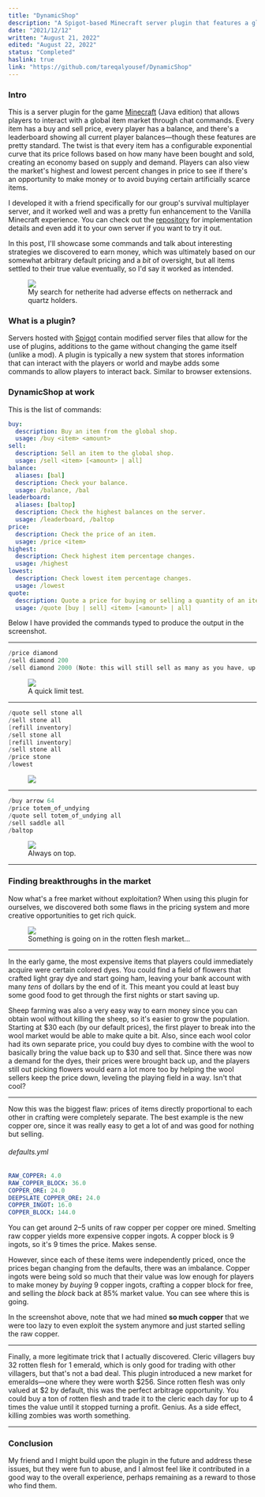 ```yaml
---
title: "DynamicShop"
description: "A Spigot-based Minecraft server plugin that features a global item shop with fluctuating prices based on supply and demand"
date: "2021/12/12"
written: "August 21, 2022"
edited: "August 22, 2022"
status: "Completed"
haslink: true
link: "https://github.com/tareqalyousef/DynamicShop"
---
```

### Intro 
This is a server plugin for the game [Minecraft](https://en.wikipedia.org/wiki/Minecraft) (Java edition) that allows players to interact with a global item market through chat commands. Every item has a buy and sell price, every player has a balance, and there's a leaderboard showing all current player balances&mdash;though these features are pretty standard. The twist is that every item has a configurable exponential curve that its price follows based on how many have been bought and sold, creating an economy based on supply and demand. Players can also view the market's highest and lowest percent changes in price to see if there's an opportunity to make money or to avoid buying certain artificially scarce items.

I developed it with a friend specifically for our group's survival multiplayer server, and it worked well and was a pretty fun enhancement to the Vanilla Minecraft experience. You can check out the [repository](https://github.com/tareqalyousef/DynamicShop) for implementation details and even add it to your own server if you want to try it out.

In this post, I'll showcase some commands and talk about interesting strategies we discovered to earn money, which was ultimately based on our somewhat arbitrary default pricing and a *bit* of oversight, but all items settled to their true value eventually, so I'd say it worked as intended.

<figure class='text-center'>
  <img src='/images/dynamic-shop/dynamic-shop-5.png' class='mx-auto'/>
  <figcaption>My search for netherite had adverse effects on netherrack and quartz holders.</figcaption>
</figure>

### What is a plugin?
Servers hosted with [Spigot](https://www.spigotmc.org/) contain modified server files that allow for the use of plugins, additions to the game without changing the game itself (unlike a mod). A plugin is typically a new system that stores information that can interact with the players or world and maybe adds some commands to allow players to interact back. Similar to browser extensions.

### DynamicShop at work
This is the list of commands:

```yml
buy:
  description: Buy an item from the global shop.
  usage: /buy <item> <amount>
sell:
  description: Sell an item to the global shop.
  usage: /sell <item> [<amount> | all]
balance:
  aliases: [bal]
  description: Check your balance.
  usage: /balance, /bal
leaderboard:
  aliases: [baltop]
  description: Check the highest balances on the server.
  usage: /leaderboard, /baltop
price:
  description: Check the price of an item.
  usage: /price <item>
highest:
  description: Check highest item percentage changes.
  usage: /highest
lowest:
  description: Check lowest item percentage changes.
  usage: /lowest
quote:
  description: Quote a price for buying or selling a quantity of an item.
  usage: /quote [buy | sell] <item> [<amount> | all]
```

Below I have provided the commands typed to produce the output in the screenshot.

<hr>

```c
/price diamond
/sell diamond 200
/sell diamond 2000 (Note: this will still sell as many as you have, up to this amount)
```

<figure class='text-center'>
  <img src='/images/dynamic-shop/dynamic-shop-1.png' class='mx-auto'/>
  <figcaption>A quick limit test.</figcaption>
</figure>

<hr>

```c
/quote sell stone all
/sell stone all
[refill inventory]
/sell stone all
[refill inventory]
/sell stone all
/price stone
/lowest
```

<figure class='text-center'>
  <img src='/images/dynamic-shop/dynamic-shop-2.png' class='mx-auto'/>
  <figcaption></figcaption>
</figure>

<hr>

```c
/buy arrow 64
/price totem_of_undying
/quote sell totem_of_undying all
/sell saddle all
/baltop
```

<figure class='text-center'>
  <img src='/images/dynamic-shop/dynamic-shop-4.png' class='mx-auto'/>
  <figcaption>Always on top.</figcaption>
</figure>

<hr>

### Finding breakthroughs in the market
Now what's a free market without exploitation? When using this plugin for ourselves, we discovered both some flaws in the pricing system and more creative opportunities to get rich quick.

<figure class='text-center'>
  <img src='/images/dynamic-shop/dynamic-shop-3.png' class='mx-auto'/>
  <figcaption>Something is going on in the rotten flesh market...</figcaption>
</figure>

<hr>

In the early game, the most expensive items that players could immediately acquire were certain colored dyes. You could find a field of flowers that crafted light gray dye and start going ham, leaving your bank account with many *tens* of dollars by the end of it. This meant you could at least buy some good food to get through the first nights or start saving up.

Sheep farming was also a very easy way to earn money since you can obtain wool without killing the sheep, so it's easier to grow the population. Starting at $30 each (by our default prices), the first player to break into the wool market would be able to make quite a bit. Also, since each wool color had its own separate price, you could buy dyes to combine with the wool to basically bring the value back up to $30 and sell that. Since there was now a demand for the dyes, their prices were brought back up, and the players still out picking flowers would earn a lot more too by helping the wool sellers keep the price down, leveling the playing field in a way. Isn't that cool?

<hr>

Now this was the biggest flaw: prices of items directly proportional to each other in crafting were completely separate. The best example is the new copper ore, since it was really easy to get a lot of and was good for nothing but selling.

###### defaults.yml
```yml
RAW_COPPER: 4.0
RAW_COPPER_BLOCK: 36.0
COPPER_ORE: 24.0
DEEPSLATE_COPPER_ORE: 24.0
COPPER_INGOT: 16.0
COPPER_BLOCK: 144.0
```

You can get around 2–5 units of raw copper per copper ore mined. Smelting raw copper yields more expensive copper ingots. A copper block is 9 ingots, so it's 9 times the price. Makes sense.

However, since each of these items were independently priced, once the prices began changing from the defaults, there was an imbalance. Copper ingots were being sold so much that their value was low enough for players to make money by *buying* 9 copper ingots, crafting a copper block for free, and selling the *block* back at 85% market value. You can see where this is going.

In the screenshot above, note that we had mined **so much copper** that we were too lazy to even exploit the system anymore and just started selling the raw copper.

<hr>

Finally, a more legitimate trick that I actually discovered. Cleric villagers buy 32 rotten flesh for 1 emerald, which is only good for trading with other villagers, but that's not a bad deal. This plugin introduced a new market for emeralds&mdash;one where they were worth $256. Since rotten flesh was only valued at $2 by default, this was the perfect arbitrage opportunity. You could buy a ton of rotten flesh and trade it to the cleric each day for up to 4 times the value until it stopped turning a profit. Genius. As a side effect, killing zombies was worth something.

<hr>

### Conclusion
My friend and I might build upon the plugin in the future and address these issues, but they were fun to abuse, and I almost feel like it contributed in a good way to the overall experience, perhaps remaining as a reward to those who find them.